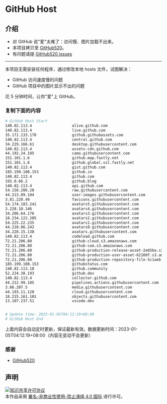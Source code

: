 # GitHub Host
## 介绍
- 对 GitHub 说"爱"太难了：访问慢、图片加载不出来。
- 本项目拷贝至 [GitHub520](https://github.com/521xueweihan/GitHub520)。
- 有问题请提 [GitHub520 issues](https://github.com/521xueweihan/GitHub520/issues/new)

---

本项目无需安装任何程序，通过修改本地 hosts 文件，试图解决：
- GitHub 访问速度慢的问题
- GitHub 项目中的图片显示不出的问题

花 5 分钟时间，让你"爱"上 GitHub。

### 复制下面的内容
```bash
# GitHub Host Start
140.82.113.4                  alive.github.com
140.82.113.4                  live.github.com
35.171.133.170                github.githubassets.com
140.82.113.4                  central.github.com
34.229.166.61                 desktop.githubusercontent.com
140.82.113.4                  assets-cdn.github.com
44.192.24.105                 camo.githubusercontent.com
151.101.1.6                   github.map.fastly.net
151.101.1.6                   github.global.ssl.fastly.net
140.82.113.4                  gist.github.com
185.199.108.153               github.io
140.82.113.4                  github.com
192.0.66.2                    github.blog
140.82.113.4                  api.github.com
54.158.206.20                 raw.githubusercontent.com
44.213.89.104                 user-images.githubusercontent.com
3.81.220.49                   favicons.githubusercontent.com
54.174.183.241                avatars5.githubusercontent.com
3.228.10.146                  avatars4.githubusercontent.com
34.206.64.176                 avatars3.githubusercontent.com
18.234.122.205                avatars2.githubusercontent.com
54.225.22.235                 avatars1.githubusercontent.com
44.210.86.242                 avatars0.githubusercontent.com
34.228.15.138                 avatars.githubusercontent.com
140.82.113.4                  codeload.github.com
72.21.206.80                  github-cloud.s3.amazonaws.com
72.21.206.80                  github-com.s3.amazonaws.com
72.21.206.80                  github-production-release-asset-2e65be.s3.amazonaws.com
72.21.206.80                  github-production-user-asset-6210df.s3.amazonaws.com
72.21.206.80                  github-production-repository-file-5c1aeb.s3.amazonaws.com
185.199.108.153               githubstatus.com
140.82.113.18                 github.community
52.224.38.193                 github.dev
140.82.113.4                  collector.github.com
44.212.99.105                 pipelines.actions.githubusercontent.com
3.86.207.5                    media.githubusercontent.com
44.193.11.120                 cloud.githubusercontent.com
18.215.161.101                objects.githubusercontent.com
13.107.237.51                 vscode.dev


# Update time: 2023-01-05T04:12:19+08:00
# GitHub Host End

```
上面内容会自动定时更新，保证最新有效。数据更新时间：2023-01-05T04:12:19+08:00（内容无变动不会更新）

### 感谢

- [GitHub520](https://github.com/521xueweihan/GitHub520)

## 声明
<a rel="license" href="https://creativecommons.org/licenses/by-nc-nd/4.0/deed.zh"><img alt="知识共享许可协议" style="border-width: 0" src="https://licensebuttons.net/l/by-nc-nd/4.0/88x31.png"></a><br>本作品采用 <a rel="license" href="https://creativecommons.org/licenses/by-nc-nd/4.0/deed.zh">署名-非商业性使用-禁止演绎 4.0 国际</a> 进行许可。